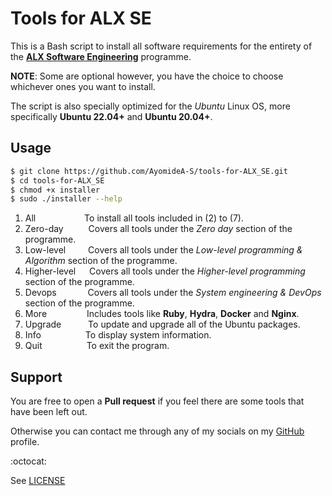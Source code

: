 # Tools for ALX SE

This is a Bash script to install all software requirements for the entirety
of the **[ALX Software Engineering](https://intranet.alxswe.com)** programme.

**NOTE**: Some are optional however, you have the choice to
choose whichever ones you want to install.

The script is also specially optimized for the *Ubuntu* Linux OS, more
specifically **Ubuntu 22.04+** and **Ubuntu 20.04+**.

## Usage

```bash
$ git clone https://github.com/AyomideA-S/tools-for-ALX_SE.git
$ cd tools-for-ALX_SE
$ chmod +x installer
$ sudo ./installer --help
```
1) All &emsp;&emsp;&emsp;&emsp;&emsp; To install all tools included in (2) to (7).  
2) Zero-day &emsp;&emsp;&nbsp; Covers all tools under the *Zero day* section of the programme.  
3) Low-level &emsp;&emsp; Covers all tools under the *Low-level programming & Algorithm* section of the programme.  
4) Higher-level &emsp; Covers all tools under the *Higher-level programming* section of the programme.  
5) Devops &emsp;&emsp;&ensp;&ensp; Covers all tools under the *System engineering & DevOps* section of the programme.  
6) More &emsp;&emsp;&emsp;&emsp; Includes tools like **Ruby**, **Hydra**, **Docker** and **Nginx**.  
7) Upgrade &emsp;&emsp;&ensp; To update and upgrade all of the Ubuntu packages.  
8) Info &emsp;&emsp;&emsp;&emsp;&ensp; To display system information.  
9) Quit &emsp;&emsp;&emsp;&emsp;&ensp; To exit the program.  

## Support

You are free to open a __Pull request__ if you feel there are some tools
that have been left out.

Otherwise you can contact me through any of my socials on my
[GitHub](https://github.com/AyomideA-S) profile.

:octocat:

See [LICENSE](https://github.com/AyomideA-S/tools-for-ALX_SE/COPYING)
